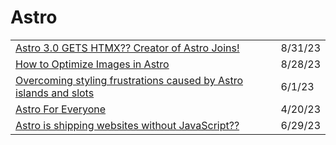 # Astro

|                                                                                                                                                                                                                                                                                                             |         |
| ----------------------------------------------------------------------------------------------------------------------------------------------------------------------------------------------------------------------------------------------------------------------------------------------------------- | ------- |
| [Astro 3.0 GETS HTMX?? Creator of Astro Joins!](https://www.youtube.com/watch?v=X71OVbqt614)                                                                                                                                                                                                                | 8/31/23 |
| [How to Optimize Images in Astro](https://www.youtube.com/watch?v=VsZ6feIU\_bA)                                                                                                                                                                                                                             | 8/28/23 |
| [Overcoming styling frustrations caused by Astro islands and slots](https://zellwk.com/blog/overcoming-astro-styling-frustrations/?ck\_subscriber\_id=420572458\&utm\_source=convertkit\&utm\_medium=email\&utm\_campaign=Overcoming+styling+frustrations+caused+by+Astro+islands+and+slots%20-%2010902749) | 6/1/23  |
| [Astro For Everyone](https://levelup.video/tutorials/astro-for-everyone/what-is-astro)                                                                                                                                                                                                                      | 4/20/23 |
| [Astro is shipping websites without JavaScript??](https://bytes.dev/archives/200)                                                                                                                                                                                                                           | 6/29/23 |
